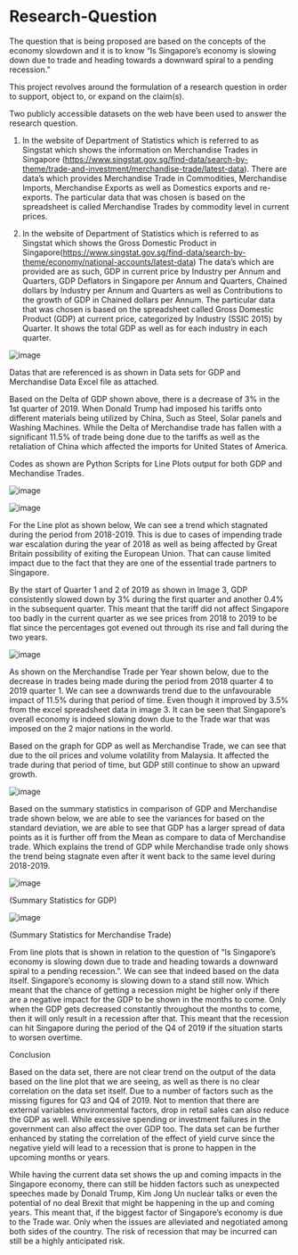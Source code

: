 # Research-Question

The question that is being proposed are based on the concepts of the economy slowdown and it is to know “Is Singapore’s economy is slowing down due to trade and heading towards a downward spiral to a pending recession.”

This project revolves around the formulation of a research question in order to support, object to, or expand on the claim(s). 

Two publicly accessible datasets on the web have been used to answer the research question.

1) In the website of Department of Statistics which is referred to as Singstat which shows the information on Merchandise Trades in Singapore (https://www.singstat.gov.sg/find-data/search-by-theme/trade-and-investment/merchandise-trade/latest-data). There are data’s which provides Merchandise Trade in Commodities, Merchandise Imports, Merchandise Exports as well as Domestics exports and re-exports. The particular data that was chosen is based on the spreadsheet is called Merchandise Trades by commodity level in current prices.

2) In the website of Department of Statistics which is referred to as Singstat which shows the Gross Domestic Product in Singapore(https://www.singstat.gov.sg/find-data/search-by-theme/economy/national-accounts/latest-data) The data’s which are provided are as such, GDP in current price by Industry per Annum and Quarters, GDP Deflators in Singapore per Annum and Quarters, Chained dollars by Industry per Annum and Quarters as well as Contributions to the growth of GDP in Chained dollars per Annum. The particular data that was chosen is based on the spreadsheet called Gross Domestic Product (GDP) at current price, categorized by Industry (SSIC 2015) by Quarter. It shows the total GDP as well as for each industry in each quarter.

![image](https://user-images.githubusercontent.com/129600861/229527428-8a212a71-1995-4305-b302-806d7a4e519d.png)

Datas that are referenced is as shown in Data sets for GDP and Merchandise Data Excel file as attached.

Based on the Delta of GDP shown above, there is a decrease of 3% in the 1st quarter of 2019. When Donald Trump had imposed his tariffs onto different materials being utilized by China, Such as Steel, Solar panels and Washing Machines. While the Delta of Merchandise trade has fallen with a significant 11.5% of trade being done due to the tariffs as well as the retaliation of China which affected the imports for United States of America.

Codes as shown are Python Scripts for Line Plots output for both GDP and Mechandise Trades.

![image](https://user-images.githubusercontent.com/129600861/229531152-a117e3d4-85d7-4651-a514-d0a047801ccd.png)

![image](https://user-images.githubusercontent.com/129600861/229531215-e7862d0f-d7be-4683-9b6e-a810f83e519a.png)

For the Line plot as shown below, We can see a trend which stagnated during the period from 2018-2019. This is due to cases of impending trade war escalation during the year of 2018 as well as being affected by Great Britain possibility of exiting the European Union. That can cause limited impact due to the fact that they are one of the essential trade partners to Singapore.

By the start of Quarter 1 and 2 of 2019 as shown in Image 3, GDP consistently slowed down by 3% during the first quarter and another 0.4% in the subsequent quarter. This meant that the tariff did not affect Singapore too badly in the current quarter as we see prices from 2018 to 2019 to be flat since the percentages got evened out through its rise and fall during the two years. 

![image](https://user-images.githubusercontent.com/129600861/229532164-5dba0f8c-e495-4dc8-9032-c68a301dd096.png)

As shown on the Merchandise Trade per Year shown below, due to the decrease in trades being made during the period from 2018 quarter 4 to 2019 quarter 1. We can see a downwards trend due to the unfavourable impact of 11.5% during that period of time. Even though it improved by 3.5% from the excel spreadsheet data in image 3. It can be seen that Singapore’s overall economy is indeed slowing down due to the Trade war that was imposed on the 2 major nations in the world.

Based on the graph for GDP as well as Merchandise Trade, we can see that due to the oil prices and volume volatility from Malaysia. It affected the trade during that period of time, but GDP still continue to show an upward growth.

![image](https://user-images.githubusercontent.com/129600861/229532450-f7b949b2-9757-4d04-bb3b-3abbca1f826c.png)

Based on the summary statistics in comparison of GDP and Merchandise trade shown below, we are able to see the variances for based on the standard deviation, we are able to see that GDP has a larger spread of data points as it is further off from the Mean as compare to data of Merchandise trade. Which explains the trend of GDP while Merchandise trade only shows the trend being stagnate even after it went back to the same level during 2018-2019. 

![image](https://user-images.githubusercontent.com/129600861/229533209-ee80cac8-4372-49a7-a447-d1351ffb423b.png)

(Summary Statistics for GDP)

![image](https://user-images.githubusercontent.com/129600861/229533261-eb40ccd4-43e1-43e4-b770-357cde07d430.png)

(Summary Statistics for Merchandise Trade)

From line plots that is shown in relation to the question of “Is Singapore’s economy is slowing down due to trade and heading towards a downward spiral to a pending recession.”. We can see that indeed based on the data itself. Singapore’s economy is slowing down to a stand still now. Which meant that the chance of getting a recession might be higher only if there are a negative impact for the GDP to be shown in the months to come. Only when the GDP gets decreased constantly throughout the months to come, then it will only result in a recession after that. This meant that the recession can hit Singapore during the period of the Q4 of 2019 if the situation starts to worsen overtime.

Conclusion

Based on the data set, there are not clear trend on the output of the data based on the line plot that we are seeing, as well as there is no clear correlation on the data set itself. Due to a number of factors such as the missing figures for Q3 and Q4 of 2019. Not to mention that there are external variables environmental factors, drop in retail sales can also reduce the GDP as well. While excessive spending or investment failures in the government can also affect the over GDP too. 
The data set can be further enhanced by stating the correlation of the effect of yield curve since the negative yield will lead to a recession that is prone to happen in the upcoming months or years.

While having the current data set shows the up and coming impacts in the Singapore economy, there can still be hidden factors such as unexpected speeches made by Donald Trump, Kim Jong Un nuclear talks or even the potential of no deal Brexit that might be happening in the up and coming years.
This meant that, if the biggest factor of Singapore’s economy is due to the Trade war. Only when the issues are alleviated and negotiated among both sides of the country. The risk of recession that may be incurred can still be a highly anticipated risk.



